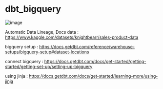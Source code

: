 # dbt_bigquery
![image](https://user-images.githubusercontent.com/98679146/201067882-dcc21620-eec3-4ebb-b318-aaf8c7ef3df7.png)


 Automatic Data Lineage, Docs
data : https://www.kaggle.com/datasets/knightbearr/sales-product-data

bigquery setup : https://docs.getdbt.com/reference/warehouse-setups/bigquery-setup#dataset-locations

connect bigquery : https://docs.getdbt.com/docs/get-started/getting-started/getting-set-up/setting-up-bigquery

using jinja : https://docs.getdbt.com/docs/get-started/learning-more/using-jinja
